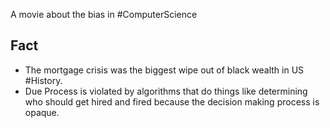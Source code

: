 A movie about the bias in #ComputerScience 

## Fact
- The mortgage crisis was the biggest wipe out of black wealth in US #History.
- Due Process is violated by algorithms that do things like determining who should get hired and fired because the decision making process is opaque. 